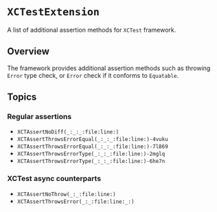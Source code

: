 # ``XCTestExtension``

A list of additional assertion methods for `XCTest` framework.

## Overview

The framework provides additional assertion methods such as throwing `Error` type check, or `Error` check if it conforms to `Equatable`.

## Topics

### Regular assertions

- ``XCTAssertNoDiff(_:_:_:file:line:)``
- ``XCTAssertThrowsErrorEqual(_:_:_:file:line:)-4vuku``
- ``XCTAssertThrowsErrorEqual(_:_:_:file:line:)-7l869``
- ``XCTAssertThrowsErrorType(_:_:_:file:line:)-2mglq``
- ``XCTAssertThrowsErrorType(_:_:_:file:line:)-6he7n``

### XCTest async counterparts

- ``XCTAssertNoThrow(_:_:file:line:)``
- ``XCTAssertThrowsError(_:_:file:line:_:)``
